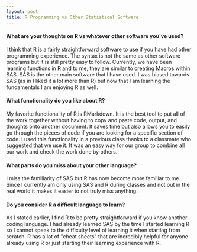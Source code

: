 ```yaml
---
layout: post
title: R Programming vs Other Statistical Software
---
```


#### What are your thoughts on R vs whatever other software you've used?

  I think that R is a fairly straightforward software to use if you have had other programming experience. The syntax is not the same as other software programs but it is still pretty easy to follow. Currently, we have been learning functions in R and to me, they are similar to creating Macros within SAS. SAS is the other main software that I have used. I was biased towards SAS (as in I liked it a lot more than R) but now that I am learning the fundamentals I am enjoying R as well. 

#### What functionality do you like about R?

  My favorite functionality of R is RMarkdown. It is the best tool to put all of the work together without having to copy and paste code, output, and thoughts onto another document. It saves time but also allows you to easily go through the pieces of code if you are looking for a specific section of code. I used this functionality in a previous class thanks to a classmate who suggested that we use it. It was an easy way for our group to combine all our work and check the work done by others. 

#### What parts do you miss about your other language?
  
  I miss the familiarity of SAS but R has now become more familiar to me. Since I currently am only using SAS and R during classes and not out in the real world it makes it easier to not truly miss anything.  

#### Do you consider R a difficult language to learn? 

  As I stated earlier, I find R to be pretty straightforward if you know another coding language. I had already learned SAS by the time I started learning R so I cannot speak to the difficulty level of learning it when starting from scratch. R has a lot of "cheat sheets" that are incredibly helpful for anyone already using R or just starting their learning experience with R. 
